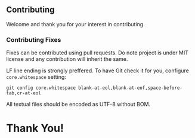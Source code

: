 ## Contributing

Welcome and thank you for your interest in contributing.


### Contributing Fixes

Fixes can be contributed using pull requests. Do note project is under MIT
license and any contribution will inherit the same.

LF line ending is strongly preffered. To have Git check it for you, configure
`core.whitespace` setting:

    git config core.whitespace blank-at-eol,blank-at-eof,space-before-tab,cr-at-eol

All textual files should be encoded as UTF-8 without BOM.


# Thank You!
